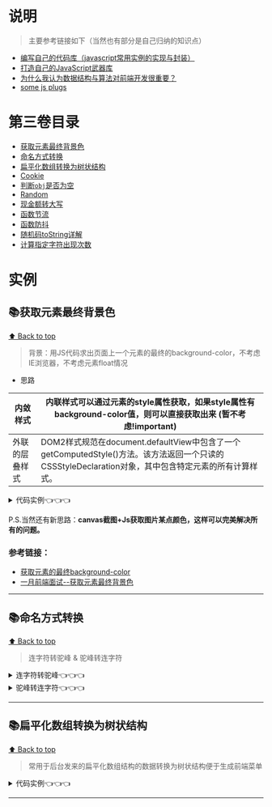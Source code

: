 # 说明
> 主要参考链接如下（当然也有部分是自己归纳的知识点）

+ [编写自己的代码库（javascript常用实例的实现与封装）](https://segmentfault.com/a/1190000010225928)
+ [打造自己的JavaScript武器库](https://segmentfault.com/a/1190000011966867)
+ [为什么我认为数据结构与算法对前端开发很重要？](https://github.com/LeuisKen/leuisken.github.io/issues/2)
+ [some js plugs](https://github.com/Stevenzwzhai/plugs)


# 第三卷目录

* [获取元素最终背景色](#📚获取元素最终背景色)
* [命名方式转换](#📚命名方式转换)
* [扁平化数组转换为树状结构](#📚扁平化数组转换为树状结构)
* [Cookie]()
* [判断`obj`是否为空]()
* [Random]()
* [现金额转大写]()
* [函数节流]()
* [函数防抖]()
* [随机码toString详解]()
* [计算指定字符出现次数]()

# 实例


## 📚获取元素最终背景色

[⬆ Back to top](#第三卷目录)

>背景：用JS代码求出页面上一个元素的最终的background-color，不考虑IE浏览器，不考虑元素float情况

+ 思路

|内敛样式|内联样式可以通过元素的style属性获取，如果style属性有background-color值，则可以直接获取出来 (暂不考虑!important) |
|--|--|
|外联的层叠样式|DOM2样式规范在document.defaultView中包含了一个getComputedStyle()方法。该方法返回一个只读的CSSStyleDeclaration对象，其中包含特定元素的所有计算样式。|


<details>
<summary>代码实例👈👈👈</summary>

```javascript
//字符串转换为驼峰
//将连字符类的css属性值，转换成驼峰写法
//将background-color转换为backgroundColor
function camelize(str){
    return str.replace(/-(\w)/g, function(strMatch, newStr){
        return newStr.toUpperCase();
    })
}

//获取计算后的样式
function getStyle(ele, property) {
    //安全保护性的判断
    if (!ele || !property) {
        return;
    }
    var defaultValue = ele.style[camelize(property)];
    var css = null;
    //功能嗅探
    if (!defaultValue) {
        if (document.defaultView && document.defaultView.getComputedStyle) {
            css = document.defaultView.getComputedStyle(ele, null);
            defaultValue = css ? css.getPropertyValue(property) : null;
        }

    }
    return defaultValue;
}

//排除特殊情况
//检查获取背景色的有效性
function checkBgColor(ele){
    var defaultValue = getStyle(ele, "background-color");
    var hasColor = defaultValue ? true : false;//是否有颜色
    if(value == "transparent" || value == "rgba(0,0,0,0)"){
        //未设置background-color，或者设置为跟随父节点
        hasColor = false;
    }else if(getStyle(ele, "display") == "none" || getStyle(ele, "visivility" == "hidden")){
        // dom节点不可见
        hasColor = false;
    }else if(getStyle(ele, "opacity") == "0"){
        // dom节点透明度为全透明
        hasColor = false;
    }
    return hasColor;
}

//检测父节点
//这里检测父节点主要是针对父节点设置了隐藏属性(display:none;visibility:hidden;)
function checkParent(ele){
    var parent = ele.parentNode;
    var hasColor = true;
    //一般来说是不会把body设为隐藏
    if(parent.nodeName == "BODY"){
        return hasColor;
    }
    if(getStyle(parent, "display") == "none" || getStyle(parent, "visivility" == "hidden")){
        hasColor = false;
        return hasColor;
    }else{
        checkParent(parent);
    }
}
//获取最终颜色
function getRealBg(ele){
    //如果父元素为隐藏，就不用再获取元素
    if(!checkParent(ele)){
        return ''
    }
    if(checkBgValue(ele)){
        return getStyle(ele, 'background-color');
    }
    //如果已经回溯到html根节点，则可以停止回溯。
    else if(ele != document.documentElement){
        return getRealBg(ele.parentNode);
    }
    return '';
}
```
</details>

P.S.当然还有新思路：**canvas截图+Js获取图片某点颜色，这样可以完美解决所有的问题。**

### 参考链接：
+ [获取元素的最终background-color](https://www.jianshu.com/p/e94b5779f998)
+ [一月前端面试--获取元素最终背景色](https://www.jianshu.com/p/e09c67c3bd98)

---

## 📚命名方式转换

[⬆ Back to top](#第三卷目录)

> 连字符转驼峰 & 驼峰转连字符

<details>
<summary>连字符转驼峰👈👈👈</summary>

```javascript
// 连字符转驼峰
String.prototype.hyphenToHump = function () {
  return this.replace(/-(\w)/g, (...args) => {
    return args[1].toUpperCase()
  })
}
```
</details>

<details>
<summary>驼峰转连字符👈👈👈</summary>

```javascript
// 驼峰转连字符
String.prototype.humpToHyphen = function () {
  return this.replace(/([A-Z])/g, '-$1').toLowerCase()
}
```
</details>

---

## 📚扁平化数组转换为树状结构

[⬆ Back to top](#第三卷目录)

> 常用于后台发来的扁平化数组结构的数据转换为树状结构便于生成前端菜单

<details>
<summary>代码实例👈👈👈</summary>

```javascript

const arrayToTree = (arr,id='id',pid='pid',children='children') =>{
    let data =  JSON.parse(JSON.stringify(arr));
    let result = []
    let hash = {}
    data.forEach((item, index) => {
        hash[data[index][id]] = data[index] //生成一个以为id为数组下标的数组 【多个数组变为了一个
    })
    data.forEach((item) => {
        item.key = item.id
        let hashVP = hash[item[pid]]
        if (hashVP) {//如果有父级  则将元素放在该父级的孩子节点上
            !hashVP[children] && (hashVP[children] = [])
            hashVP[children].push(item)
        }
        else if(!(hashVP&&item.route)){//第一级：1.没有父亲节点 且没有路由属性
          result.push(item)
        }
    })
    return result;
}

```
</details>

---